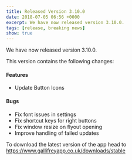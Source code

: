 ```yaml
---
title: Released Version 3.10.0
date: 2018-07-05 06:56 +0000
excerpt: We have now released version 3.10.0.
tags: [release, breaking news]
show: true
---
```


We have now released version 3.10.0.

This version contains the following changes:

#### Features

* Update Button Icons

#### Bugs

* Fix font issues in settings
* Fix shortcut keys for right buttons
* Fix window resize on flyout opening
* Improve handling of failed updates


To download the latest version of the app head to <https://www.gallifreyapp.co.uk/downloads/stable>
